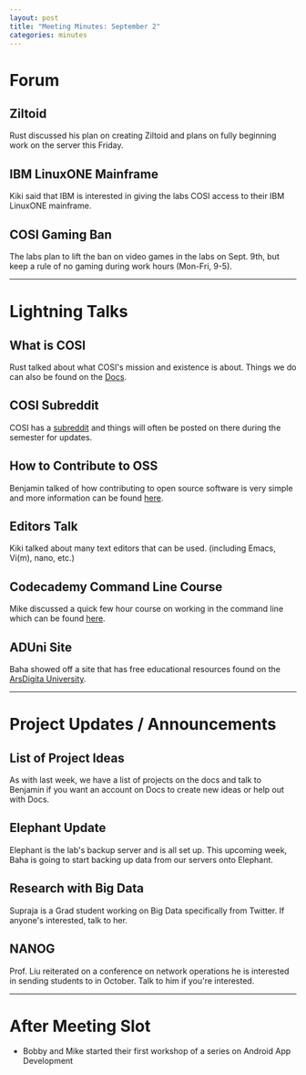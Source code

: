 ```yaml
---
layout: post
title: "Meeting Minutes: September 2"
categories: minutes
---
```


# Forum

## Ziltoid
Rust discussed his plan on creating Ziltoid and plans on fully beginning work on the server this Friday.

## IBM LinuxONE Mainframe
Kiki said that IBM is interested in giving the labs COSI access to their IBM LinuxONE mainframe.

## COSI Gaming Ban
The labs plan to lift the ban on video games in the labs on Sept. 9th, but keep a rule of no gaming during work hours (Mon-Fri, 9-5).

---

# Lightning Talks

## What is COSI
Rust talked about what COSI's mission and existence is about. Things we do can also be found on the [Docs](http://docs.cslabs.clarkson.edu/wiki/Main_Page).

## COSI Subreddit
COSI has a [subreddit](https://www.reddit.com/r/cosi/) and things will often be posted on there during the semester for updates.

## How to Contribute to OSS
Benjamin talked of how contributing to open source software is very simple and more information can be found [here](https://github.com/COSI-Lab/open-source-presentation/blob/master/contributing.md).

## Editors Talk
Kiki talked about many text editors that can be used. (including Emacs, Vi(m), nano, etc.)

## Codecademy Command Line Course
Mike discussed a quick few hour course on working in the command line which can be found [here](https://www.codecademy.com/courses/learn-the-command-line).

## ADUni Site
Baha showed off a site that has free educational resources found on the [ArsDigita University](http://aduni.org/).

---

# Project Updates / Announcements

## List of Project Ideas
As with last week, we have a list of projects on the docs and talk to Benjamin if you want an account on Docs to create new ideas or help out with Docs.

## Elephant Update
Elephant is the lab's backup server and is all set up. This upcoming week, Baha is going to start backing up data from our servers onto Elephant.

## Research with Big Data
Supraja is a Grad student working on Big Data specifically from Twitter. If anyone's interested, talk to her.

## NANOG
Prof. Liu reiterated on a conference on network operations he is interested in sending students to in October. Talk to him if you're interested.

---

# After Meeting Slot
- Bobby and Mike started their first workshop of a series on Android App Development

